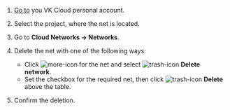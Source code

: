 1. [Go to](https://msk.cloud.vk.com/app/en) you VK Cloud personal account.
1. Select the project, where the net is located.
1. Go to **Cloud Networks → Networks**.
1. Delete the net with one of the following ways:

   - Click ![more-icon](/en/assets/more-icon.svg "inline") for the net and select ![trash-icon](/en/assets/trash-icon.svg "inline") **Delete network**.
   - Set the checkbox for the required net, then click ![trash-icon](/en/assets/trash-icon.svg "inline") **Delete** above the table.

1. Confirm the deletion.
